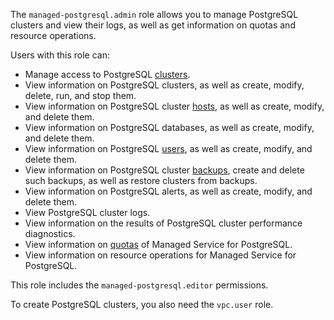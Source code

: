The `managed-postgresql.admin` role allows you to manage PostgreSQL clusters and view their logs, as well as get information on quotas and resource operations.

Users with this role can:
* Manage access to PostgreSQL [clusters](../../managed-postgresql/concepts/index.md).
* View information on PostgreSQL clusters, as well as create, modify, delete, run, and stop them.
* View information on PostgreSQL cluster [hosts](../../managed-postgresql/concepts/instance-types.md), as well as create, modify, and delete them.
* View information on PostgreSQL databases, as well as create, modify, and delete them.
* View information on PostgreSQL [users](../../managed-postgresql/concepts/roles.md), as well as create, modify, and delete them.
* View information on PostgreSQL cluster [backups](../../managed-postgresql/concepts/backup.md), create and delete such backups, as well as restore clusters from backups.
* View information on PostgreSQL alerts, as well as create, modify, and delete them.
* View PostgreSQL cluster logs.
* View information on the results of PostgreSQL cluster performance diagnostics.
* View information on [quotas](../../managed-postgresql/concepts/limits.md#mpg-quotas) of Managed Service for PostgreSQL.
* View information on resource operations for Managed Service for PostgreSQL.

This role includes the `managed-postgresql.editor` permissions.

To create PostgreSQL clusters, you also need the `vpc.user` role.